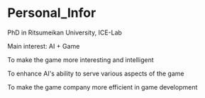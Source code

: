 # Personal_Infor
PhD in Ritsumeikan University, ICE-Lab

Main interest: AI + Game

To make the game more interesting and intelligent

To enhance AI's ability to serve various aspects of the game

To make the game company more efficient in game development
